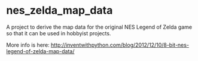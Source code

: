 nes_zelda_map_data
==================

A project to derive the map data for the original NES Legend of Zelda game so that it can be used in hobbyist projects.

More info is here:
http://inventwithpython.com/blog/2012/12/10/8-bit-nes-legend-of-zelda-map-data/